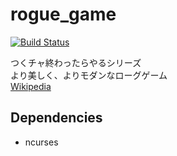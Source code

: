 # rogue_game
[![Build Status](https://travis-ci.org/tanacchi/rogue_game.png)](https://travis-ci.org/tanacchi/rogue_game)

つくチャ終わったらやるシリーズ  
より美しく、よりモダンなローグゲーム  
[Wikipedia](https://ja.wikipedia.org/wiki/%E3%83%AD%E3%83%BC%E3%82%B0)

## Dependencies
* ncurses
